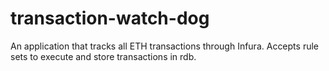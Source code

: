 # transaction-watch-dog
An application that tracks all ETH transactions through Infura. Accepts rule sets to execute and store transactions in rdb.
